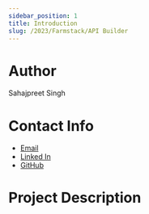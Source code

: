 ```yaml
---
sidebar_position: 1
title: Introduction
slug: /2023/Farmstack/API Builder
---
```



# Author
Sahajpreet Singh

# Contact Info
- [Email](mailto:sp.code2003@gmail.com)
- [Linked In](https://www.linkedin.com/in/photon0205/)
- [GitHub](https://github.com/photon0205/)

# Project Description

